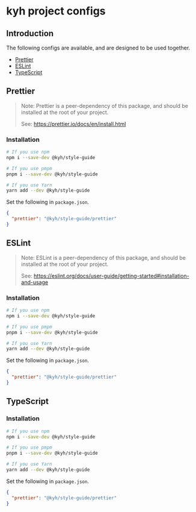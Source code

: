 # kyh project configs

## Introduction

The following configs are available, and are designed to be used together.

- [Prettier](#prettier)
- [ESLint](#eslint)
- [TypeScript](#typescript)

## Prettier

> Note: Prettier is a peer-dependency of this package, and should be installed
> at the root of your project.
>
> See: https://prettier.io/docs/en/install.html

### Installation

```sh
# If you use npm
npm i --save-dev @kyh/style-guide

# If you use pmpm
pnpm i --save-dev @kyh/style-guide

# If you use Yarn
yarn add --dev @kyh/style-guide
```

Set the following in `package.json`.

```json
{
  "prettier": "@kyh/style-guide/prettier"
}
```

## ESLint

> Note: ESLint is a peer-dependency of this package, and should be installed
> at the root of your project.
>
> See: https://eslint.org/docs/user-guide/getting-started#installation-and-usage

### Installation

```sh
# If you use npm
npm i --save-dev @kyh/style-guide

# If you use pmpm
pnpm i --save-dev @kyh/style-guide

# If you use Yarn
yarn add --dev @kyh/style-guide
```

Set the following in `package.json`.

```json
{
  "prettier": "@kyh/style-guide/prettier"
}
```

## TypeScript

### Installation

```sh
# If you use npm
npm i --save-dev @kyh/style-guide

# If you use pmpm
pnpm i --save-dev @kyh/style-guide

# If you use Yarn
yarn add --dev @kyh/style-guide
```

Set the following in `package.json`.

```json
{
  "prettier": "@kyh/style-guide/prettier"
}
```
